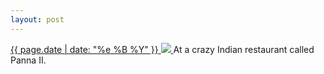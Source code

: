 ```yaml
---
layout: post
---
```


<p>
  <a href="/470">
    <time>{{ page.date | date: "%e %B %Y" }}</time>
    <img src="{{ site.assets_url }}/470.jpg">
  </a>
  At a crazy Indian restaurant called Panna II.
</p>
